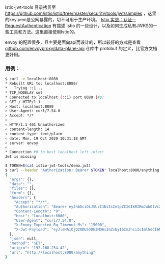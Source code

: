 istio-jwt-tools 目录拷贝至 https://github.com/istio/istio/tree/master/security/tools/jwt/samples ，这里的key.pem是公网暴露的，切不可用于生产环境。
[Istio 实战：认证--RequestAuthentication](https://potterhe.github.io/posts/istio-in-action-request-authentication/index.html) 有描述 Istio 的一些设计，以及如何生成私有JWKS的一些工具和方法。这里直接使用Istio的。

envoy 的配置很多，且主要是面向api而设计的，所以较好的方式是查看 [github.com/envoyproxy/data-plane-api](https://github.com/envoyproxy/data-plane-api) 仓库中 protobuf 的定义，比官方文档更好用。

### 用例：
```sh
$ curl -v localhost:8080
* Rebuilt URL to: localhost:8080/
*   Trying ::1...
* TCP_NODELAY set
* Connected to localhost (::1) port 8080 (#0)
> GET / HTTP/1.1
> Host: localhost:8080
> User-Agent: curl/7.54.0
> Accept: */*
>
< HTTP/1.1 401 Unauthorized
< content-length: 14
< content-type: text/plain
< date: Mon, 19 Oct 2020 10:31:18 GMT
< server: envoy
<
* Connection #0 to host localhost left intact
Jwt is missing
```

```sh
$ TOKEN=$(cat istio-jwt-tools/demo.jwt)
$ curl --header "Authorization: Bearer $TOKEN" localhost:8080/anything
{
  "args": {},
  "data": "",
  "files": {},
  "form": {},
  "headers": {
    "Accept": "*/*",
    "Authorization": "Bearer eyJhbGciOiJSUzI1NiIsImtpZCI6IkRIRmJwb0lVcXJZOHQyenBBMnFYZkNtcjVWTzVaRXI0UnpIVV8tZW52dlEiLCJ0eXAiOiJKV1QifQ.eyJleHAiOjQ2ODU5ODk3MDAsImZvbyI6ImJhciIsImlhdCI6MTUzMjM4OTcwMCwiaXNzIjoidGVzdGluZ0BzZWN1cmUuaXN0aW8uaW8iLCJzdWIiOiJ0ZXN0aW5nQHNlY3VyZS5pc3Rpby5pbyJ9.CfNnxWP2tcnR9q0vxyxweaF3ovQYHYZl82hAUsn21bwQd9zP7c-LS9qd_vpdLG4Tn1A15NxfCjp5f7QNBUo-KC9PJqYpgGbaXhaGx7bEdFWjcwv3nZzvc7M__ZpaCERdwU7igUmJqYGBYQ51vr2njU9ZimyKkfDe3axcyiBZde7G6dabliUosJvvKOPcKIWPccCgefSj_GNfwIip3-SsFdlR7BtbVUcqR-yv-XOxJ3Uc1MI0tz3uMiiZcyPV7sNCU4KRnemRIMHVOfuvHsU60_GhGbiSFzgPTAa9WTltbnarTbxudb_YEOx12JiwYToeX0DCPb43W1tzIBxgm8NxUg",
    "Content-Length": "0",
    "Host": "localhost:8080",
    "User-Agent": "curl/7.54.0",
    "X-Envoy-Expected-Rq-Timeout-Ms": "15000",
    "X-Jwt-Payload": "eyJleHAiOjQ2ODU5ODk3MDAsImZvbyI6ImJhciIsImlhdCI6MTUzMjM4OTcwMCwiaXNzIjoidGVzdGluZ0BzZWN1cmUuaXN0aW8uaW8iLCJzdWIiOiJ0ZXN0aW5nQHNlY3VyZS5pc3Rpby5pbyJ9"
  },
  "json": null,
  "method": "GET",
  "origin": "192.168.254.42",
  "url": "http://localhost:8080/anything"
}
```
